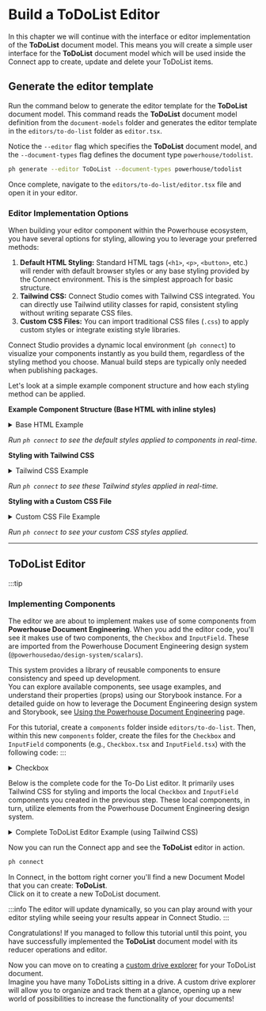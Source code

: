 # Build a ToDoList Editor

In this chapter we will continue with the interface or editor implementation of the **ToDoList** document model. This means you will create a simple user interface for the **ToDoList** document model which will be used inside the Connect app to create, update and delete your ToDoList items.

## Generate the editor template

Run the command below to generate the editor template for the **ToDoList** document model. This command reads the **ToDoList** document model definition from the `document-models` folder and generates the editor template in the `editors/to-do-list` folder as `editor.tsx`.

Notice the `--editor` flag which specifies the **ToDoList** document model, and the `--document-types` flag defines the document type `powerhouse/todolist`.

```bash
ph generate --editor ToDoList --document-types powerhouse/todolist
```

Once complete, navigate to the `editors/to-do-list/editor.tsx` file and open it in your editor.


### Editor Implementation Options

When building your editor component within the Powerhouse ecosystem, you have several options for styling, allowing you to leverage your preferred methods:

1.  **Default HTML Styling:** Standard HTML tags (`<h1>`, `<p>`, `<button>`, etc.) will render with default browser styles or any base styling provided by the Connect environment. This is the simplest approach for basic structure.
2.  **Tailwind CSS:** Connect Studio comes with Tailwind CSS integrated. You can directly use Tailwind utility classes for rapid, consistent styling without writing separate CSS files.
3.  **Custom CSS Files:** You can import traditional CSS files (`.css`) to apply custom styles or integrate existing style libraries.

Connect Studio provides a dynamic local environment (`ph connect`) to visualize your components instantly as you build them, regardless of the styling method you choose. Manual build steps are typically only needed when publishing packages.

Let's look at a simple example component structure and how each styling method can be applied.

**Example Component Structure (Base HTML with inline styles)**

<details>
<summary>Base HTML Example</summary>

Here's a basic editor structure using only standard HTML tags.    
This demonstrates how elements look with very minimal default styling:

```typescript
import { EditorProps } from 'document-model';
// Assuming a simple document model for demonstration
// import { ExampleDocument, actions } from '../../document-models/example'; 

// Replace with your actual document type props if needed
export type IProps = EditorProps<any>; 

export default function Editor({ document, dispatch }: IProps) {
    return (
        <div>
            <h1 style={{ fontWeight: 'bold' }}>Document Title</h1>
            <h2>Document Subtitle</h2>
            <input 
                type="text" 
                placeholder="Small text input"
                style={{ border: '1px solid gray', marginBottom: '0.5rem' }}
            />
            <textarea 
                placeholder="Large text area" 
                rows={4}
                style={{ border: '1px solid gray', display: 'block', marginBottom: '0.5rem' }}
            />
            <button style={{ backgroundColor: 'yellow' }}>
                Submit
            </button>
        </div>
    );
}
```
</details>

*Run `ph connect` to see the default styles applied to components in real-time.*

**Styling with Tailwind CSS**

<details>
<summary>Tailwind CSS Example</summary>

Now, let's add Tailwind utility classes to the same structure for styling:

```typescript
import { EditorProps } from 'document-model';
// import { ExampleDocument, actions } from '../../document-models/example';

export type IProps = EditorProps<any>;

export default function Editor({ document, dispatch }: IProps) {
    return (
        <div className="p-4 space-y-4"> {/* Add padding and spacing */}
            <h1 className="text-2xl font-bold">Document Title</h1> {/* Style heading */}
            <h2 className="text-lg text-gray-600 mb-4">Document Subtitle</h2> {/* Style subheading */}
            <input 
                type="text" 
                placeholder="Small text input"
                className="w-full p-2 border rounded focus:outline-none focus:ring-2 focus:ring-blue-500 mb-4" // Style input
            />
            <textarea 
                placeholder="Large text area" 
                rows={4}
                className="w-full p-2 border rounded focus:outline-none focus:ring-2 focus:ring-blue-500" // Style textarea
            />
            <button className="bg-blue-500 hover:bg-blue-600 text-white px-4 py-2 rounded transition-colors"> {/* Style button */}
                Submit
            </button>
        </div>
    );
}
```
</details>

*Run `ph connect` to see these Tailwind styles applied in real-time.*

**Styling with a Custom CSS File**

<details>
<summary>Custom CSS File Example</summary>

You can also import a standard CSS file.

1.  Create a CSS file (e.g., `editor.css`) in the same directory as your `editor.tsx`:

    ```css
        /* editors/your-editor/editor.css */
    .editor-container {
        padding: 1rem;
        border: 1px solid #ccc;
        border-radius: 4px;
    }

    .editor-title {
        color: rgb(51, 51, 54);
        font-size: 2rem;
        margin-bottom: 4px;
    }

    .editor-subtitle {
        color: rgb(51, 51, 54);
        font-size: 1.5rem;
        margin-bottom: 4px;
    }

    .editor-button {
        background-color: green;
        color: white;
        padding: 0.5rem 1rem;
        border: none;
        border-radius: 4px;
        cursor: pointer;
    }

    .editor-button:hover {
        background-color: darkgreen;
    }
    ```

2.  Import the CSS file and use the classes in your component:

```typescript
  import { EditorProps } from 'document-model';
// import { ExampleDocument, actions } from '../../document-models/example';
import './editor.css'; // Import the CSS file

export type IProps = EditorProps<any>;

export default function Editor({ document, dispatch }: IProps) {
    return (
        <div className="editor-container"> {/* Use custom class */}
            <h1 className="editor-title">Document Title</h1> {/* Use custom class */}
            <h2 className="editor-subtitle">Document Subtitle</h2> {/* Default or other styles */}
            <input 
                type="text" 
                placeholder="Small text input" 
                className="w-full p-2 border rounded mb-4" // Can mix with Tailwind/defaults
            />
            <textarea 
                placeholder="Large text area" 
                rows={4} 
                className="w-full p-2 border rounded mb-4" // Can mix with Tailwind/defaults
            />
            <button className="editor-button"> {/* Use custom class */}
                Submit
            </button>
        </div>
    );
}  
```
</details>
 
*Run `ph connect` to see your custom CSS styles applied.*

---

## ToDoList Editor

:::tip
### Implementing Components
The editor we are about to implement makes use of some components from **Powerhouse Document Engineering**. 
When you add the editor code, you'll see it makes use of two components, the `Checkbox` and `InputField`.
These are imported from the Powerhouse Document Engineering design system (`@powerhousedao/design-system/scalars`).   

This system provides a library of reusable components to ensure consistency and speed up development.  
You can explore available components, see usage examples, and understand their properties (props) using our Storybook instance. For a detailed guide on how to leverage the Document Engineering design system and Storybook, see [Using the Powerhouse Document Engineering](/academy/ComponentLibrary/PowerhouseDesignSystem) page.

For this tutorial, create a `components` folder inside `editors/to-do-list`. Then, within this new `components` folder, create the files for the `Checkbox` and `InputField` components (e.g., `Checkbox.tsx` and `InputField.tsx`) with the following code:
:::

<details>
<summary>Checkbox</summary>
```typescript
import { Form, BooleanField } from "@powerhousedao/design-system/scalars";

interface CheckboxProps {
  value: boolean;
  onChange: (value: boolean) => void;
}

export const Checkbox = ({ value, onChange }: CheckboxProps) => {
  return (
    <Form onSubmit={() => {}}>
      <BooleanField 
        name="checked"
        description="Check this box to mark the todo as completed"
        value={value}
        onChange={onChange}
      />
    </Form>
  );
};
```
</details>

<details>
<summary>Inputfield</summary>
```typescript
import { Form, StringField } from "@powerhousedao/design-system/scalars";

interface InputFieldProps {
  input: string;
  value: string;
  label?: string;
  onKeyDown: (e: React.KeyboardEvent<HTMLTextAreaElement>) => void;
  handleInputChange: (e: React.ChangeEvent<HTMLTextAreaElement>) => void;
}

export const InputField = (props: InputFieldProps) => {
  const { input, value, label, onKeyDown, handleInputChange } = props;

  return (
    <Form
      defaultValues={{
        input: input,
      }}
      onSubmit={() => {}}
      resetOnSuccessfulSubmit
    >
      <StringField
        style={{
          color: "black",
        }}
        label={label}
        name="input"
        value={value}
        onKeyDown={onKeyDown}
        onChange={(e: React.ChangeEvent<HTMLTextAreaElement>) => {
          handleInputChange(e);
        }}
      />
    </Form>
  );
};
```
</details>


Below is the complete code for the To-Do List editor. It primarily uses Tailwind CSS for styling and imports the local `Checkbox` and `InputField` components you created in the previous step. These local components, in turn, utilize elements from the Powerhouse Document Engineering design system.

<details>
<summary>Complete ToDoList Editor Example (using Tailwind CSS)</summary>

```typescript
// Import necessary types and components.
import { EditorProps } from 'document-model'; // Core type for editor components.
import {
    ToDoListState,       // Type for the global state of the ToDoList.
    ToDoListAction,      // Type for actions that can modify the ToDoList state.
    ToDoListLocalState,  // Type for local (non-shared) editor state (if needed).
    ToDoItem,            // Type for a single item in the list.
    actions,             // Object containing action creators for dispatching changes.
    ToDoListDocument     // The complete document structure including state and metadata.
} from '../../document-models/to-do-list/index.js'; // Path to your document model definition.
import { useState } from 'react'; // React hook for managing component-local state.
import { Checkbox } from './components/checkbox.js'; // Custom Checkbox component.
import { InputField } from './components/inputField.js'; // Custom InputField component.

// Define the props expected by this Editor component. It extends EditorProps with our specific document type.
export type IProps = EditorProps<ToDoListDocument>;

// Define the main Editor component function.
export default function Editor(props: IProps) {
    // Destructure props for easier access.
    const { document, dispatch } = props;
    // Access the global state from the document object.
    const { state: { global: state } } = document;

    // --- Component State ---
    // State for the text input field where new tasks are typed.
    const [todoItem, setTodoItem] = useState('');
    // State to track which item is currently being edited (null if none). Stores the item's ID.
    const [editingItemId, setEditingItemId] = useState<string | null>(null);
    // State to hold the text of the item currently being edited.
    const [editedText, setEditedText] = useState('');

    // --- JSX Structure (What gets rendered) ---
    return (
        // Main container div.
        // `container`: Sets max-width based on viewport breakpoints.
        // `mx-auto`: Centers the container horizontally.
        // `p-4`: Adds padding on all sides (4 units, typically 1rem).
        // `max-w-md`: Sets a maximum width (medium size).
        <div className="container mx-auto p-4 max-w-md">
            {/* Heading for the editor */}
            {/* `text-2xl`: Sets font size to extra-large. */}
            {/* `font-bold`: Makes the text bold. */}
            {/* `mb-4`: Adds margin to the bottom (4 units). */}
            <h1 className="text-2xl font-bold mb-4">To-do List</h1>

            {/* Container for the input field and "Add" button */}
            {/* `flex items-end`: Enables flexbox layout for children with bottom alignment. */}
            {/* `gap-2`: Adds a small gap between flex items. */}
            {/* `mb-4`: Adds margin to the bottom. */}
            <div className="flex items-end gap-2 mb-4">
                {/* Custom InputField component */}
                <InputField
                    label="New Task" // Prop for accessibility/placeholder.
                    input={todoItem} // Current value from state.
                    value={todoItem} // Controlled component value.
                    handleInputChange={(e) => setTodoItem(e.target.value)} // Update state on change.
                    onKeyDown={(e) => { // Handle "Enter" key press to add item.
                        if (e.key === 'Enter' && todoItem.trim()) { // Check if key is Enter and input is not empty
                            dispatch(actions.addTodoItem({ // Dispatch action to add item.
                                id: Math.random().toString(), // Generate a simple unique ID (use a better method in production!).
                                text: todoItem,
                            }));
                            setTodoItem(''); // Clear the input field.
                        }
                    }}
                />
                {/* "Add" button */}
                {/* `bg-blue-500`: Sets background color to blue. */}
                {/* `hover:bg-blue-600`: Changes background color on hover. */}
                {/* `text-white`: Sets text color to white. */}
                {/* `px-4`: Adds horizontal padding (4 units). */}
                {/* `py-1.5`: Adds vertical padding (1.5 units). */}
                {/* `rounded`: Applies rounded corners. */}
                {/* `transition-colors`: Smoothly animates color changes. */}
                <button
                    className="bg-blue-500 hover:bg-blue-600 text-white px-4 py-1.5 rounded transition-colors"
                    onClick={() => { // Handle button click to add item.
                        if (todoItem.trim()) { // Check if input is not empty
                            dispatch(actions.addTodoItem({ // Dispatch action to add item.
                                id: Math.random().toString(), // Simple unique ID.
                                text: todoItem,
                            }));
                            setTodoItem(''); // Clear the input field.
                        }
                    }}
                >
                    Add
                </button>
            </div>

            {/* Unordered list to display the to-do items */}
            {/* `list-none`: Removes default list bullet points. */}
            {/* `p-0`: Removes default padding. */}
            <ul className="list-none p-0">
                {/* Map over the items array in the global state to render each item */}
                {state.items.map((item: ToDoItem) => (
                    // List item element for each to-do.
                    // `key={item.id}`: React requires a unique key for list items for efficient updates.
                    // `flex`: Enables flexbox layout (checkbox, text, delete icon in a row).
                    // `items-center`: Aligns items vertically in the center.
                    // `p-2`: Adds padding.
                    // `relative`: Needed for positioning the delete icon absolutely (if we were doing that).
                    // `border-b`: Adds a bottom border.
                    // `border-gray-100`: Sets border color to light gray.
                    <li
                        key={item.id}
                        className="flex items-center p-2 relative border-b border-gray-100"
                    >
                        {/* Custom Checkbox component */}
                        <Checkbox
                            value={item.checked} // Bind checked state to item's checked property.
                            onChange={() => { // Handle checkbox click.
                                dispatch(actions.updateTodoItem({ // Dispatch action to update item.
                                    id: item.id,
                                    checked: !item.checked, // Toggle the checked state.
                                }));
                            }}
                        />

                        {/* Conditional Rendering: Show input field or text based on editing state */}
                        {editingItemId === item.id ? (
                            // --- Editing State ---
                            // Input field shown when this item is being edited.
                            // `ml-2`: Adds left margin.
                            // `flex-grow`: Allows input to take available horizontal space.
                            // `p-1`: Adds small padding.
                            // `border`: Adds a default border.
                            // `rounded`: Applies rounded corners.
                            // `focus:outline-none`: Removes the default browser focus outline.
                            // `focus:ring-1 focus:ring-blue-500`: Adds a custom blue ring when focused.
                            <input
                                className="ml-2 flex-grow p-1 border rounded focus:outline-none focus:ring-1 focus:ring-blue-500"
                                value={editedText} // Controlled input value from editedText state.
                                onChange={(e) => setEditedText(e.target.value)} // Update editedText state.
                                onKeyDown={(e) => { // Handle "Enter" key to save changes.
                                    if (e.key === 'Enter') {
                                        dispatch(actions.updateTodoItem({ // Dispatch update action.
                                            id: item.id,
                                            text: editedText, // Save the edited text.
                                        }));
                                        setEditingItemId(null); // Exit editing mode.
                                    }
                                }}
                                autoFocus // Automatically focus the input when it appears.
                            />
                        ) : (
                            // --- Display State ---
                            // Container for the item text and delete icon when not editing.
                            // `ml-2`: Adds left margin.
                            // `flex items-center`: Aligns text and icon vertically.
                            // `flex-grow`: Allows this container to take available space.
                            // `gap-1`: Adds a small gap between text and icon.
                            <div className="ml-2 flex items-center flex-grow gap-1">
                                {/* The actual to-do item text */}
                                {/* `cursor-pointer`: Shows a pointer cursor on hover, indicating clickability. */}
                                {/* Conditional class: Apply line-through and gray text if item is checked. */}
                                {/* `line-through`: Strikes through the text. */}
                                {/* `text-gray-500`: Sets text color to gray. */}
                                <span
                                    className={`cursor-pointer ${item.checked ? 'line-through text-gray-500' : ''}`}
                                    onClick={() => { // Handle click to enter editing mode.
                                        setEditingItemId(item.id); // Set the ID of the item being edited.
                                        setEditedText(item.text); // Initialize the input with current text.
                                    }}
                                >
                                    {item.text} {/* Display the item's text */}
                                </span>
                                {/* Delete "button" (using a span styled as a button) */}
                                {/* `text-gray-400`: Sets default text color to light gray. */}
                                {/* `cursor-pointer`: Shows pointer cursor. */}
                                {/* `opacity-40`: Makes it semi-transparent by default. */}
                                {/* `transition-all duration-200`: Smoothly animates all changes (opacity, color). */}
                                {/* `text-base font-bold`: Sets text size and weight. */}
                                {/* `inline-flex items-center`: Needed for proper alignment if using an icon font/SVG. */}
                                {/* `pl-1`: Adds small left padding. */}
                                {/* `hover:opacity-100`: Makes it fully opaque on hover. */}
                                {/* `hover:text-red-500`: Changes text color to red on hover. */}
                                <span
                                    className="text-gray-400 cursor-pointer opacity-40 transition-all duration-200 text-base font-bold inline-flex items-center pl-1 hover:opacity-100 hover:text-red-500"
                                    onClick={() => dispatch(actions.deleteTodoItem({ id: item.id }))} // Dispatch delete action on click.
                                >
                                    × {/* Simple multiplication sign used as delete icon */}
                                </span>
                            </div>
                        )}
                    </li>
                ))}
            </ul>
        </div>
    );
}
```
</details>

Now you can run the Connect app and see the **ToDoList** editor in action.

```bash
ph connect
```

In Connect, in the bottom right corner you'll find a new Document Model that you can create: **ToDoList**.    
Click on it to create a new ToDoList document.

:::info
The editor will update dynamically, so you can play around with your editor styling while seeing your results appear in Connect Studio. 
:::

Congratulations!
If you managed to follow this tutorial until this point, you have successfully implemented the **ToDoList** document model with its reducer operations and editor. 

Now you can move on to creating a [custom drive explorer](/academy/MasteryTrack/BuildingUserExperiences/BuildingADriveExplorer) for your ToDoList document.    
Imagine you have many ToDoLists sitting in a drive. A custom drive explorer will allow you to organize and track them at a glance, opening up a new world of possibilities to increase the functionality of your documents!



